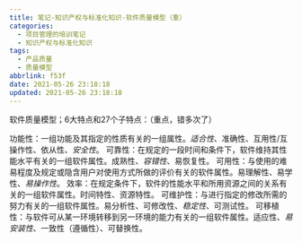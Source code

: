 ```yaml
---
title: 笔记-知识产权与标准化知识-软件质量模型（重）
categories:
  - 项目管理的培训笔记
  - 知识产权与标准化知识
tags:
  - 产品质量
  - 质量模型
abbrlink: f53f
date: 2021-05-26 23:18:18
updated: 2021-05-26 23:18:18
---
```


软件质量模型；6大特点和27个子特点：（重点，错多次了）

功能性：一组功能及其指定的性质有关的一组属性。*适合性*、准确性、互用性/互操作性、依从性、*安全性*。
可靠性：在规定的一段时间和条件下，软件维持其性能水平有关的一组软件属性。成熟性、*容错性*、易恢复性。
可用性：与使用的难易程度及规定或隐含用户对使用方式所做的评价有关的软件属性。易理解性、易学性、*易操作性*。
效率：在规定条件下，软件的性能水平和所用资源之间的关系有关的一组软件属性。时间特性、资源特性。
可维护性：与进行指定的修改所需的努力有关的一组软件属性。易分析性、可修改性、*稳定性*、可测试性。
可移植性：与软件可从某一环境转移到另一环境的能力有关的一组软件属性。适应性、*易安装性*、一致性（遵循性）、可替换性。
